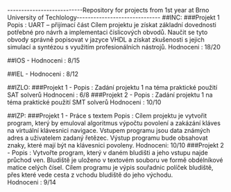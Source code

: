 ---------------------------Repository for projects from 1st year at Brno University of Techlology------------------------------
##INC:
  ###Projekt 1 Popis : UART – přijímací část
               Cílem projektu je získat základní dovednosti potřebné pro návrh a implementaci číslicových
               obvodů. Naučit se tyto obvody správně popisovat v jazyce VHDL a získat zkušenosti s jejich
               simulací a syntézou s využitím profesionálních nástrojů.
               Hodnoceni : 18/20
        
##IOS - Hodnoceni : 8/15

##IEL - Hodnoceni : 8/12

##IZLO: 
  ###Projekt 1 - Popis : Zadání projektu 1 na téma praktické použití SAT solverů 
                 Hodnoceni : 6/8
  ###Projekt 2 - Popis : Zadání projektu 1 na téma praktické použití SMT solverů
                 Hodnoceni : 10/10
                 
##IZP: 
  ###Projekt 1 - Práce s textem 
                 Popis : Cílem projektu je vytvořit program, který by emuloval algoritmus výpočtu povolení a zakázání kláves na virtuální
                 klávesnici navigace. Vstupem programu jsou data známých adres a uživatelem zadaný řetězec. Výstup programu bude obsahovat
                 znaky, které mají být na klávesnici povoleny.
                 Hodnoceni: 10/10
  ###Projekt 2 - Popis : Vytvořte program, který v daném bludišti a jeho vstupu najde průchod ven. Bludiště je uloženo v textovém souboru ve formě
                         obdélníkové matice celých čísel. Cílem programu je výpis souřadnic políček bludiště, přes které vede cesta z vchodu bludiště 
                         do jeho východu.        
                 Hodnoceni : 9/14         
